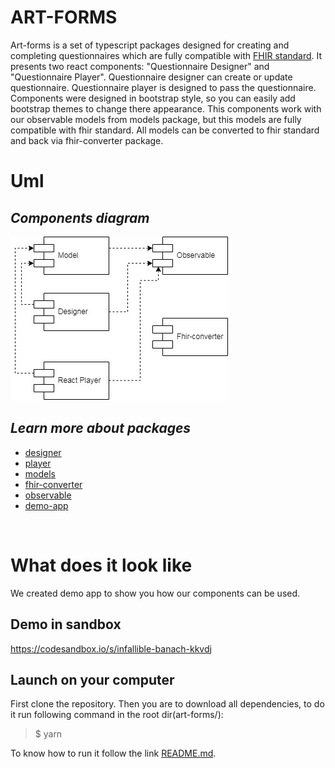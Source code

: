 # **ART-FORMS**

Art-forms is a set of typescript packages designed for creating and completing  questionnaires which are fully compatible with [FHIR standard](http://hl7.org/fhir/). It presents two react components: "Questionnaire Designer" and "Questionnaire Player". Questionnaire designer can create or update questionnaire. Questionnaire player is designed to pass the questionnaire. Components were designed in bootstrap style, so you can easily add bootstrap themes to change there appearance. This components work with our observable models from models package, but this models are fully compatible with fhir standard. All models can be converted to fhir standard and back via fhir-converter package.

# Uml

## _Components diagram_

![uml diagram](./Uml-diagram-modules.jpg)

## _Learn more about packages_
* [designer](./packages/designer/README.md "@art-forms/designer package")
* [player](./packages/player/README.md "@art-forms/player package")
* [models](./packages/models/README.md "@art-forms/models package")
* [fhir-converter](./packages/fhir-converter/README.md "@art-forms/fhir-converter package")
* [observable](./packages/observable/README.md "@art-forms/observable package")
* [demo-app](./packages/demo-app/README.md "@art-forms/demo-app")


&nbsp;
# What does it look like
We created demo app to show you how our components can be used.
## Demo in sandbox
https://codesandbox.io/s/infallible-banach-kkvdj
## Launch on your computer
First clone the repository. Then you are to download all dependencies, to do it run following command in the root dir(art-forms/): 

> $ yarn

To know how to run it follow the link [README.md](https://github.com/Artezio/ART-FORMS/blob/master/packages/demo-app/README.md "@art-forms/demo-app").